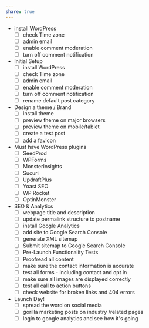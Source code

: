 ```yaml
---
share: true  
---
```


- install WordPress
	- [ ] check Time zone 
	- [ ] admin email 
	- [ ] enable comment moderation 
	- [ ] turn off comment notification 
- Initial Setup
	- [ ] install WordPress 
	- [ ] check Time zone 
	- [ ] admin email 
	- [ ] enable comment moderation 
	- [ ] turn off comment notification 
	- [ ] rename default post category 
- Design a theme / Brand
	- [ ] install theme 
	- [ ] preview theme on major browsers 
	- [ ] preview theme on mobile/tablet 
	- [ ] create a test post 
	- [ ] add a favicon 
- Must have WordPress plugins
	- [ ] SeedProd 
	- [ ] WPForms 
	- [ ] MonsterInsights 
	- [ ] Sucuri 
	- [ ] UpdraftPlus 
	- [ ] Yoast SEO 
	- [ ] WP Rocket 
	- [ ] OptinMonster 
- SEO & Analytics
	- [ ] webpage title and description 
	- [ ] update permalink structure to postname 
	- [ ] install Google Analytics 
	- [ ] add site to Google Search Console 
	- [ ] generate XML sitemap 
	- [ ] Submit sitemap to Google Search Console 
	- [ ] Pre-Launch Functionality Tests 
	- [ ] Proofread all content 
	- [ ] make sure the contact information is accurate 
	- [ ] test all forms - including contact and opt in 
	- [ ] make sure all images are displayed correctly 
	- [ ] test all call to action buttons 
	- [ ] check website for broken links and 404 errors 
- Launch Day!
	- [ ] spread the word on social media 
	- [ ] gorilla marketing posts on industry /related pages 
	- [ ] login to google analytics and see how it's going 